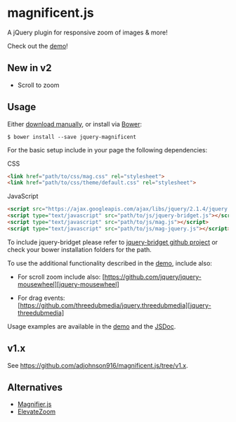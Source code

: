 # magnificent.js

A jQuery plugin for responsive zoom of images & more!

Check out the [demo][mag-demo]!


## New in v2

* Scroll to zoom

## Usage

Either [download manually](https://github.com/adjohnson916/magnificent.js/releases), or install via [Bower][bower]:
```
$ bower install --save jquery-magnificent
```

For the basic setup include in your page the following dependencies:

CSS
```html
<link href="path/to/css/mag.css" rel="stylesheet">
<link href="path/to/css/theme/default.css" rel="stylesheet">
```

JavaScript
```html
<script src="https://ajax.googleapis.com/ajax/libs/jquery/2.1.4/jquery.min.js"></script>
<script type="text/javascript" src="path/to/js/jquery-bridget.js"></script>
<script type="text/javascript" src="path/to/js/mag.js"></script>
<script type="text/javascript" src="path/to/js/mag-jquery.js"></script>
```
To include jquery-bridget please refer to [jquery-bridget github project][jquery-bridget] or check your bower installation folders for the path.

To use the additional functionality described in the [demo][mag-demo], include also:

* For scroll zoom include also:
[https://github.com/jquery/jquery-mousewheel][jquery-mousewheel]

* For drag events:
[https://github.com/threedubmedia/jquery.threedubmedia][jquery-threedubmedia]

Usage examples are available in the [demo][mag-demo] and the [JSDoc][mag-jsdoc].

## v1.x

See https://github.com/adjohnson916/magnificent.js/tree/v1.x.


## Alternatives

* [Magnifier.js]
* [ElevateZoom]

[mag-demo]: http://andrz.me/magnificent.js/examples/demo/
[mag-jsdoc]: http://andrz.me/magnificent.js/doc/
[bower]: http://bower.io/ 
[Magnifier.js]: http://mark-rolich.github.io/Magnifier.js/
[ElevateZoom]: http://www.elevateweb.co.uk/image-zoom
[jquery-bridget]: https://github.com/desandro/jquery-bridget
[jquery-mousewheel]: https://github.com/jquery/jquery-mousewheel
[jquery-threedubmedia]: https://github.com/threedubmedia/jquery.threedubmedia
